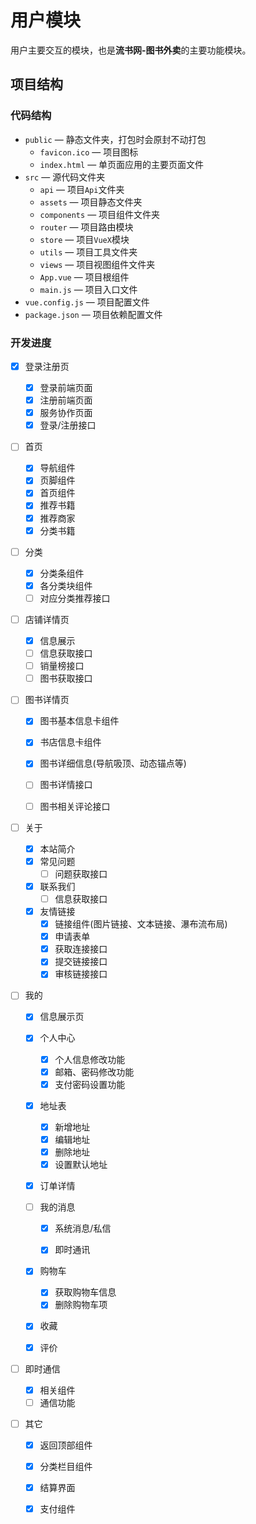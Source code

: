 # 用户模块

用户主要交互的模块，也是**流书网-图书外卖**的主要功能模块。

## 项目结构

### 代码结构

- `public` — 静态文件夹，打包时会原封不动打包
  - `favicon.ico` — 项目图标
  - `index.html` — 单页面应用的主要页面文件
- `src` — 源代码文件夹
  - `api` — 项目`Api`文件夹
  - `assets` — 项目静态文件夹
  - `components` — 项目组件文件夹
  - `router` — 项目路由模块
  - `store` — 项目`VueX`模块
  - `utils` — 项目工具文件夹
  - `views` — 项目视图组件文件夹
  - `App.vue` — 项目根组件
  - `main.js` — 项目入口文件
- `vue.config.js` — 项目配置文件
- `package.json` — 项目依赖配置文件

### 开发进度

- [x] 登录注册页
  - [x] 登录前端页面
  - [x] 注册前端页面
  - [x] 服务协作页面
  - [x] 登录/注册接口
  
- [ ] 首页
  - [x] 导航组件
  - [x] 页脚组件
  - [x] 首页组件
  - [x] 推荐书籍
  - [x] 推荐商家
  - [x] 分类书籍
  
- [ ] 分类
  - [x] 分类条组件
  - [x] 各分类块组件
  - [ ] 对应分类推荐接口
  
- [ ] 店铺详情页
  - [x] 信息展示
  - [ ] 信息获取接口
  - [ ] 销量榜接口
  - [ ] 图书获取接口
  
- [ ] 图书详情页

  - [x] 图书基本信息卡组件
  - [x] 书店信息卡组件
  - [x] 图书详细信息(导航吸顶、动态锚点等)

  - [ ] 图书详情接口
  - [ ] 图书相关评论接口
  
- [ ] 关于

  - [x] 本站简介
  - [x] 常见问题
    - [ ] 问题获取接口
  - [x] 联系我们
    - [ ] 信息获取接口
  - [x] 友情链接
    - [x] 链接组件(图片链接、文本链接、瀑布流布局)
    - [x] 申请表单
    - [x] 获取连接接口
    - [x] 提交链接接口
    - [x] 审核链接接口
  
- [ ] 我的

  - [x] 信息展示页
  - [x] 个人中心
    - [x] 个人信息修改功能
    - [x] 邮箱、密码修改功能
    - [x] 支付密码设置功能
  - [x] 地址表
    - [x] 新增地址
    - [x] 编辑地址
    - [x] 删除地址
    - [x] 设置默认地址
  - [x] 订单详情
  - [ ] 我的消息
  
    - [x] 系统消息/私信
  
    - [x] 即时通讯
  - [x] 购物车
    - [x] 获取购物车信息
    - [x] 删除购物车项
  - [x] 收藏
  - [x] 评价
  
- [ ] 即时通信

  - [x] 相关组件
  - [ ] 通信功能

- [ ] 其它
  - [x] 返回顶部组件
  - [x] 分类栏目组件
  - [x] 结算界面
  - [x] 支付组件
  
  
